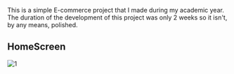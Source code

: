 This is a simple E-commerce project that I made during my academic year.
The duration of the development of this project was only 2 weeks so it isn't, by any means, polished.

## HomeScreen 
![1](https://github.com/user-attachments/assets/72ea80d6-d999-4edc-885f-8e2eb9a7e59d)
